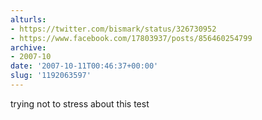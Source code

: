 ```yaml
---
alturls:
- https://twitter.com/bismark/status/326730952
- https://www.facebook.com/17803937/posts/856460254799
archive:
- 2007-10
date: '2007-10-11T00:46:37+00:00'
slug: '1192063597'
---
```


trying not to stress about this test

